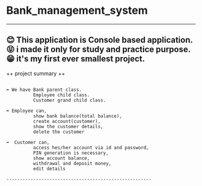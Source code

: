 # Bank_management_system



------------------------------------------------------
😊  This application is Console based application.
😝  i made it only for study and practice purpose.
😁 it's my first ever smallest project.
------------------------------------------------------
++ project summary ++
~~~~~~~~~~~~~~~~~~~~~~

➡️ We have Bank parent class.
          Employee child class.
          Customer grand child class.
   
➡️ Employee can,
          show bank balance(total balance),
          create account(customer),
          show the customer details,
          delete the customer

➡️  Customer can,
          access hes/her account via id and password,
          PIN generation is necessary,
          show account balance,
          withdrawal and deposit money,
          edit details
          
------------------------------------------------------
          
